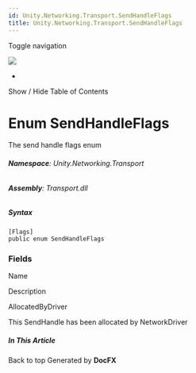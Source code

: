 ```yaml
---
id: Unity.Networking.Transport.SendHandleFlags
title: Unity.Networking.Transport.SendHandleFlags
---
```


<div id="wrapper">

<div>

<div class="container">

<div class="navbar-header">

Toggle navigation

<img src="../logo.svg" id="logo" class="svg" />

</div>

<div id="navbar" class="collapse navbar-collapse">

<div class="form-group">

</div>

</div>

</div>

<div class="subnav navbar navbar-default">

<div id="breadcrumb" class="container hide-when-search">

-   

</div>

</div>

</div>

<div class="container body-content hide-when-search" role="main">

<div class="sidenav hide-when-search">

Show / Hide Table of Contents

<div id="sidetoggle" class="sidetoggle collapse">

<div id="sidetoc">

</div>

</div>

</div>

<div class="article row grid-right">

<div class="col-md-10">

# Enum SendHandleFlags

<div class="markdown level0 summary">

The send handle flags enum

</div>

<div class="markdown level0 conceptual">

</div>

###### **Namespace**: Unity.Networking.Transport

###### **Assembly**: Transport.dll

##### Syntax

<div class="codewrapper">

``` lang-csharp
[Flags]
public enum SendHandleFlags
```

</div>

### Fields

Name

</div>

</div>

</div>

</div>

Description

AllocatedByDriver

This SendHandle has been allocated by NetworkDriver

<div class="hidden-sm col-md-2" role="complementary">

<div class="sideaffix">

<div class="contribution">

</div>

##### In This Article

<div>

</div>

</div>

</div>

<div class="grad-bottom">

</div>

<div class="footer">

<div class="container">

Back to top Generated by **DocFX**

</div>

</div>
